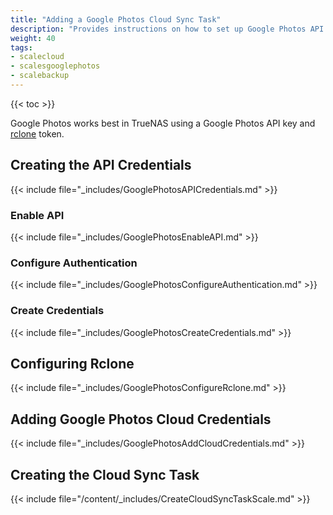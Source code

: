 ```yaml
---
title: "Adding a Google Photos Cloud Sync Task"
description: "Provides instructions on how to set up Google Photos API credentials and use them to create a cloud sync task."
weight: 40
tags:
- scalecloud
- scalesgooglephotos
- scalebackup
---
```


{{< toc >}}

Google Photos works best in TrueNAS using a Google Photos API key and [rclone](https://rclone.org/) token.

## Creating the API Credentials

{{< include file="_includes/GooglePhotosAPICredentials.md" >}}

### Enable API

{{< include file="_includes/GooglePhotosEnableAPI.md" >}}

### Configure Authentication

{{< include file="_includes/GooglePhotosConfigureAuthentication.md" >}}

### Create Credentials

{{< include file="_includes/GooglePhotosCreateCredentials.md" >}}

## Configuring Rclone

{{< include file="_includes/GooglePhotosConfigureRclone.md" >}}

## Adding Google Photos Cloud Credentials

{{< include file="_includes/GooglePhotosAddCloudCredentials.md" >}}

## Creating the Cloud Sync Task

{{< include file="/content/_includes/CreateCloudSyncTaskScale.md" >}}
